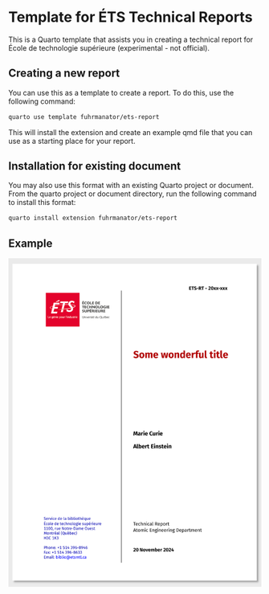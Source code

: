 

<!-- README.md is generated from README.qmd. Please edit that file -->
<!-- You must have installed R, as well as the R packages tidyverse, quarto, magick -->

# Template for ÉTS Technical Reports

This is a Quarto template that assists you in creating a technical
report for École de technologie supérieure (experimental - not
official).

## Creating a new report

You can use this as a template to create a report. To do this, use the
following command:

``` bash
quarto use template fuhrmanator/ets-report
```

This will install the extension and create an example qmd file that you
can use as a starting place for your report.

## Installation for existing document

You may also use this format with an existing Quarto project or
document. From the quarto project or document directory, run the
following command to install this format:

``` bash
quarto install extension fuhrmanator/ets-report
```

## Example

[![](examples/template.png)](examples/template.pdf)

